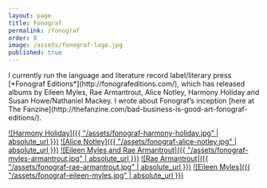 ```yaml
---
layout: page
title: Fonograf
permalink: /fonograf
order: 8
image: /assets/fonograf-logo.jpg
published: true
---
```

<span>
  I currently run the language and literature record label/literary press [*Fonograf Editions*](http://fonografeditions.com/), which has released albums by Eileen Myles, Rae Armantrout, Alice Notley, Harmony Holiday and Susan Howe/Nathaniel Mackey. I wrote about Fonograf’s inception [here at The Fanzine](http://thefanzine.com/bad-business-is-good-art-fonograf-editions/).
</span>

[![Harmony Holiday]({{ "/assets/fonograf-harmony-holiday.jpg" | absolute_url }})](http://fonografeditions.com/product/fono4-harmony-holiday-the-black-saint-and-the-sinnerman/)
[![Alice Notley]({{ "/assets/fonograf-alice-notley.jpg" | absolute_url }})](http://fonografeditions.com/product/fono3-alice-notley-live-in-seattle/)
[![Eileen Myles and Rae Armantrout]({{ "/assets/fonograf-myles-armantrout.jpg" | absolute_url }})](http://fonografeditions.com/product/conflation-alohairish-trees-autographed-copies/)
[![Rae Armantrout]({{ "/assets/fonograf-rae-armantrout.jpg" | absolute_url }})](http://fonografeditions.com/product/f0n02-rae-armantrout-conflation/)
[![Eileen Myles]({{ "/assets/fonograf-eileen-myles.jpg" | absolute_url }})](http://fonografeditions.com/product/aloha-irish-trees/)

